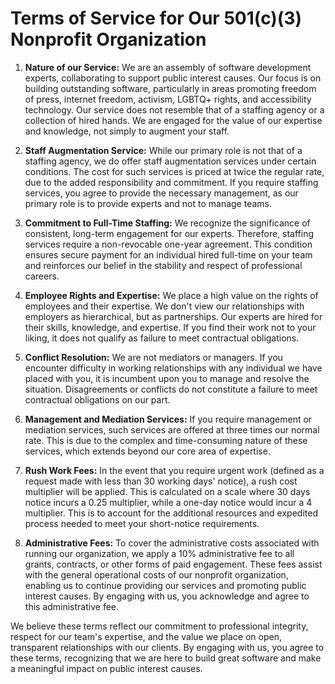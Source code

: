 # Terms of Service for Our 501(c)(3) Nonprofit Organization

1. **Nature of our Service:** We are an assembly of software development experts, collaborating to support public interest causes. Our focus is on building outstanding software, particularly in areas promoting freedom of press, internet freedom, activism, LGBTQ+ rights, and accessibility technology. Our service does not resemble that of a staffing agency or a collection of hired hands. We are engaged for the value of our expertise and knowledge, not simply to augment your staff.

2. **Staff Augmentation Service:** While our primary role is not that of a staffing agency, we do offer staff augmentation services under certain conditions. The cost for such services is priced at twice the regular rate, due to the added responsibility and commitment. If you require staffing services, you agree to provide the necessary management, as our primary role is to provide experts and not to manage teams.

3. **Commitment to Full-Time Staffing:** We recognize the significance of consistent, long-term engagement for our experts. Therefore, staffing services require a non-revocable one-year agreement. This condition ensures secure payment for an individual hired full-time on your team and reinforces our belief in the stability and respect of professional careers.

4. **Employee Rights and Expertise:** We place a high value on the rights of employees and their expertise. We don't view our relationships with employers as hierarchical, but as partnerships. Our experts are hired for their skills, knowledge, and expertise. If you find their work not to your liking, it does not qualify as failure to meet contractual obligations.

5. **Conflict Resolution:** We are not mediators or managers. If you encounter difficulty in working relationships with any individual we have placed with you, it is incumbent upon you to manage and resolve the situation. Disagreements or conflicts do not constitute a failure to meet contractual obligations on our part.

6. **Management and Mediation Services:** If you require management or mediation services, such services are offered at three times our normal rate. This is due to the complex and time-consuming nature of these services, which extends beyond our core area of expertise.

7. **Rush Work Fees:** In the event that you require urgent work (defined as a request made with less than 30 working days' notice), a rush cost multiplier will be applied. This is calculated on a scale where 30 days notice incurs a 0.25 multiplier, while a one-day notice would incur a 4 multiplier. This is to account for the additional resources and expedited process needed to meet your short-notice requirements.

8. **Administrative Fees:** To cover the administrative costs associated with running our organization, we apply a 10% administrative fee to all grants, contracts, or other forms of paid engagement. These fees assist with the general operational costs of our nonprofit organization, enabling us to continue providing our services and promoting public interest causes. By engaging with us, you acknowledge and agree to this administrative fee.

We believe these terms reflect our commitment to professional integrity, respect for our team's expertise, and the value we place on open, transparent relationships with our clients. By engaging with us, you agree to these terms, recognizing that we are here to build great software and make a meaningful impact on public interest causes.

